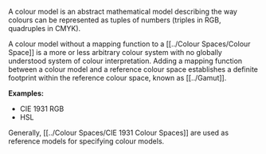 A colour model is an abstract mathematical model describing the way colours can be represented as tuples of numbers (triples in RGB, quadruples in CMYK).

A colour model without a mapping function to a [[../Colour Spaces/Colour Space]] is a more or less arbitrary colour system with no globally understood system of colour interpretation. Adding a mapping function between a colour model and a reference colour space establishes a definite footprint within the reference colour space, known as [[../Gamut]].

**Examples:**
- CIE 1931 RGB
- HSL

Generally, [[../Colour Spaces/CIE 1931 Colour Spaces]] are used as reference models for specifying colour models.